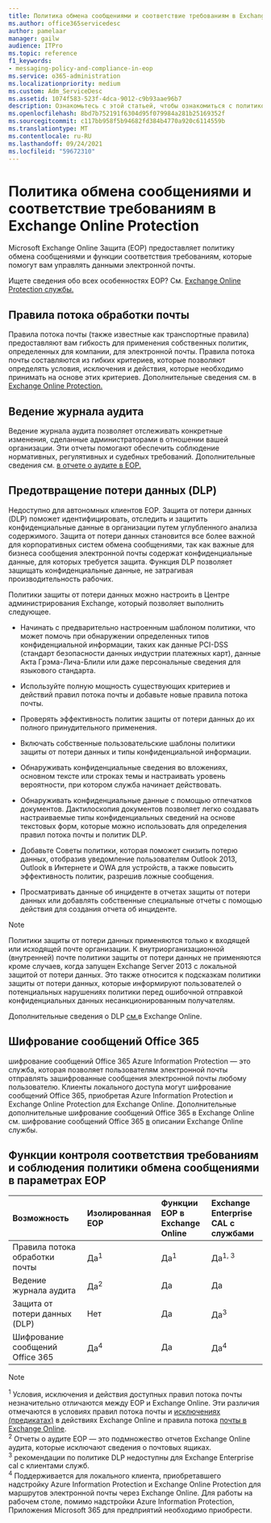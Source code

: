 ```yaml
---
title: Политика обмена сообщениями и соответствие требованиям в Exchange Online Protection
ms.author: office365servicedesc
author: pamelaar
manager: gailw
audience: ITPro
ms.topic: reference
f1_keywords:
- messaging-policy-and-compliance-in-eop
ms.service: o365-administration
ms.localizationpriority: medium
ms.custom: Adm_ServiceDesc
ms.assetid: 1074f583-523f-4dca-9012-c9b93aae96b7
description: Ознакомьтесь с этой статьей, чтобы ознакомиться с политикой обмена сообщениями и функциями соответствия требованиям в Microsoft Exchange Online Защиты (EOP).
ms.openlocfilehash: 8bd7b752191f6304d95f079984a281b25169352f
ms.sourcegitcommit: c117bb958f5b94682fd384b4770a920c6114559b
ms.translationtype: MT
ms.contentlocale: ru-RU
ms.lasthandoff: 09/24/2021
ms.locfileid: "59672310"
---
```

# <a name="messaging-policy-and-compliance-in-exchange-online-protection"></a>Политика обмена сообщениями и соответствие требованиям в Exchange Online Protection

Microsoft Exchange Online Защита (EOP) предоставляет политику обмена сообщениями и функции соответствия требованиям, которые помогут вам управлять данными электронной почты.

Ищете сведения обо всех особенностях EOP? См. [Exchange Online Protection службы.](exchange-online-protection-service-description.md)

## <a name="mail-flow-rules"></a>Правила потока обработки почты

Правила потока почты (также известные как транспортные правила) предоставляют вам гибкость для применения собственных политик, определенных для компании, для электронной почты. Правила потока почты составляются из гибких критериев, которые позволяют определять условия, исключения и действия, которые необходимо принимать на основе этих критериев. Дополнительные сведения см. в [Exchange Online Protection.](/microsoft-365/security/office-365-security/mail-flow-rules-transport-rules-0)

## <a name="audit-logging"></a>Ведение журнала аудита

Ведение журнала аудита позволяет отслеживать конкретные изменения, сделанные администраторами в отношении вашей организации. Эти отчеты помогают обеспечить соблюдение нормативных, регулятивных и судебных требований. Дополнительные сведения см. [в отчете о аудите в EOP.](/microsoft-365/security/office-365-security/auditing-reports-in-eop)

## <a name="data-loss-prevention-dlp"></a>Предотвращение потери данных (DLP)

Недоступно для автономных клиентов EOP. Защита от потери данных (DLP) поможет идентифицировать, отследить и защитить конфиденциальные данные в организации путем углубленного анализа содержимого. Защита от потери данных становится все более важной для корпоративных систем обмена сообщениями, так как важные для бизнеса сообщения электронной почты содержат конфиденциальные данные, для которых требуется защита. Функция DLP позволяет защищать конфиденциальные данные, не затрагивая производительность рабочих.

Политики защиты от потери данных можно настроить в Центре администрирования Exchange, который позволяет выполнить следующее.

- Начинать с предварительно настроенным шаблоном политики, что может помочь при обнаружении определенных типов конфиденциальной информации, таких как данные PCI-DSS (стандарт безопасности данных индустрии платежных карт), данные Акта Грэма-Лича-Блили или даже персональные сведения для языкового стандарта.

- Используйте полную мощность существующих критериев и действий правил потока почты и добавьте новые правила потока почты.

- Проверять эффективность политик защиты от потери данных до их полного принудительного применения.

- Включать собственные пользовательские шаблоны политики защиты от потери данных и типы конфиденциальной информации.

- Обнаруживать конфиденциальные сведения во вложениях, основном тексте или строках темы и настраивать уровень вероятности, при котором служба начинает действовать.

- Обнаруживать конфиденциальные данные с помощью отпечатков документов. Дактилоскопия документов позволяет легко создавать настраиваемые типы конфиденциальных сведений на основе текстовых форм, которые можно использовать для определения правил потока почты и политик DLP.

- Добавьте Советы политики, которая поможет снизить потерю данных, отобразив уведомление пользователям Outlook 2013, Outlook в Интернете и OWA для устройств, а также повысить эффективность политик, разрешив ложные сообщения.

- Просматривать данные об инциденте в отчетах защиты от потери данных или добавлять собственные специальные отчеты с помощью действия для создания отчета об инциденте.

> [!NOTE]
> Политики защиты от потери данных применяются только к входящей или исходящей почте организации. К внутриорганизационной (внутренней) почте политики защиты от потери данных не применяются кроме случаев, когда запущен Exchange Server 2013 с локальной защитой от потери данных. Это также относится к подсказкам политики защиты от потери данных, которые информируют пользователей о потенциальных нарушениях политики перед ошибочной отправкой конфиденциальных данных несанкционированным получателям.

Дополнительные сведения о DLP [см.](/exchange/security-and-compliance/data-loss-prevention/data-loss-prevention)в Exchange Online.

## <a name="office-365-message-encryption"></a>Шифрование сообщений Office 365

шифрование сообщений Office 365 Azure Information Protection — это служба, которая позволяет пользователям электронной почты отправлять зашифрованные сообщения электронной почты любому пользователю. Клиенты локального доступа могут шифрование сообщений Office 365, приобретая Azure Information Protection и Exchange Online Protection для Exchange Online. Дополнительные дополнительные шифрование сообщений Office 365 в Exchange Online см. шифрование сообщений Office 365 [в](../exchange-online-service-description/message-policy-and-compliance.md#office-365-message-encryption) описании Exchange Online службы.

## <a name="messaging-policy-and-compliance-features-across-eop-options"></a>Функции контроля соответствия требованиям и соблюдения политики обмена сообщениями в параметрах EOP

| Возможность | Изолированная EOP | Функции EOP в <br/> Exchange Online | Exchange Enterprise <br/> CAL с службами |
|:-----|:-----|:-----|:-----|
|Правила потока обработки почты|Да<sup>1</sup>|Да<sup>1</sup>|Да<sup>1, 3</sup>|
|Ведение журнала аудита|Да<sup>2</sup>|Да|Да|
|Защита от потери данных (DLP)|Нет|Да|Да<sup>3</sup>|
|Шифрование сообщений Office 365|Да<sup>4</sup>|Да|Да<sup>4</sup>|

> [!NOTE]
> <sup>1</sup> Условия, исключения и действия доступных правил потока почты незначительно отличаются между EOP и Exchange Online. Эти различия отмечаются в условиях правил потока почты и [исключениях (предикатах)](/Exchange/security-and-compliance/mail-flow-rules/conditions-and-exceptions) в действиях Exchange Online и правила потока [почты в Exchange Online](/Exchange/security-and-compliance/mail-flow-rules/mail-flow-rule-actions). <br/>
> <sup>2</sup> Отчеты о аудите EOP — это подмножество отчетов Exchange Online аудита, которые исключают сведения о почтовых ящиках. <br/>
> <sup>3</sup> рекомендации по политике DLP недоступны для Exchange Enterprise cal с клиентами служб. <br/>
> <sup>4</sup> Поддерживается для локального клиента, приобретавшего надстройку Azure Information Protection и Exchange Online Protection для маршрутов электронной почты через Exchange Online. Для работы на рабочем столе, помимо надстройки Azure Information Protection, Приложения Microsoft 365 для предприятий необходимо приобрести. <br/>